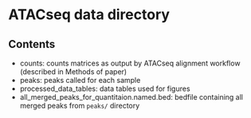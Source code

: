 # ATACseq data directory

## Contents

 * counts: counts matrices as output by ATACseq alignment workflow (described in Methods of paper)
 * peaks: peaks called for each sample
 * processed_data_tables: data tables used for figures
 * all_merged_peaks_for_quantitaion.named.bed: bedfile containing all merged peaks from `peaks/` directory
